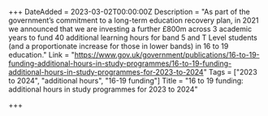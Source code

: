 +++
DateAdded = 2023-03-02T00:00:00Z
Description = "As part of the government’s commitment to a long-term education recovery plan, in 2021 we announced that we are investing a further £800m across 3 academic years to fund 40 additional learning hours for band 5 and T Level students (and a proportionate increase for those in lower bands) in 16 to 19 education."
Link = "https://www.gov.uk/government/publications/16-to-19-funding-additional-hours-in-study-programmes/16-to-19-funding-additional-hours-in-study-programmes-for-2023-to-2024"
Tags = ["2023 to 2024", "additional hours", "16-19 funding"]
Title = "16 to 19 funding: additional hours in study programmes for 2023 to 2024"

+++
